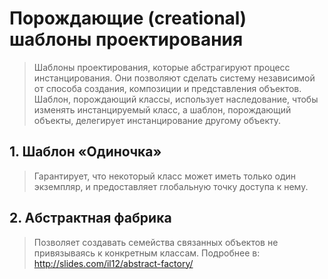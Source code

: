 # Порождающие (creational) шаблоны проектирования

> Шаблоны проектирования, которые абстрагируют процесс инстанцирования. Они позволяют сделать систему независимой от способа создания, композиции и представления объектов. Шаблон, порождающий классы, использует наследование, чтобы изменять инстанцируемый класс, а шаблон, порождающий объекты, делегирует инстанцирование другому объекту.

## 1. Шаблон «Одиночка»

> Гарантирует, что некоторый класс может иметь только один экземпляр, и предоставляет глобальную точку доступа к нему.


## 2. Абстрактная фабрика
> Позволяет создавать семейства связанных объектов не привязываясь к конкретным классам.
> Подробнее в: http://slides.com/il12/abstract-factory/
